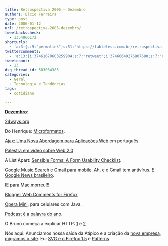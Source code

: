 ```yaml
---
title: Retrospectiva 2005 – Dezembro
authors: Elcio Ferreira
type: post
date: 2006-01-12
url: /retrospectiva-2005-dezembro/
tweetbackscheck:
  - 1354966172
shorturls:
  - 'a:3:{s:9:"permalink";s:51:"https://tableless.com.br/retrospectiva-2005-dezembro";s:7:"tinyurl";s:26:"https://tinyurl.com/43xoxom";s:4:"isgd";s:19:"https://is.gd/8aIH61";}'
twittercomments:
  - 'a:13:{i:37461670603259904;s:7:"retweet";i:37460640276807680;s:7:"retweet";i:37459276050083840;s:7:"retweet";i:37457929930018816;s:7:"retweet";i:37456899347587073;s:7:"retweet";i:37455256023465984;s:7:"retweet";i:37454580514037761;s:7:"retweet";i:37454329438806016;s:7:"retweet";i:37438331709030400;s:7:"retweet";i:37417016084144128;s:7:"retweet";i:37409384640286720;s:7:"retweet";i:37408171584655360;s:7:"retweet";i:37404133166284800;s:7:"retweet";}'
tweetcount:
  - 13
dsq_thread_id: 503034385
categories:
  - Geral
  - Tecnologia e Tendências
tags:
  - cotidiano

---
```

**[Dezembro][1]**:

[24ways.org][2]

Do Henrique: [Microformatos][3].

[Ajax: Uma Nova Abordagem para Aplicações Web][4] em português.

[Palestra em vídeo sobre Web 2.0][5]

A List Apart: [Sensible Forms: A Form Usability Checklist][6].

[Google Music Search][7] e [Gmail para mobile][8]. Ah, e o Gmail tem antivírus. E [Google News brasileiro][9].

[IE para Mac morreu!!!][10]

[Blogger Web Comments for Firefox][11]

[Opera Mini][12], para celulares com Java.

[Podcast é a palavra do ano][13].

O Bruno começa a explicar HTTP: [1][14] e [2][15] 

Nós aqui: Anunciamos nossa saída da Atípico e a criação da [nova empresa][16], [migramos o site][17]. Eu: [SVG e o Firefox 1.5][18] e [Patterns][19]

 [1]: https://tableless.com.br/2005/12/
 [2]: https://24ways.org/
 [3]: https://www.revolucao.etc.br/archives/microformats/
 [4]: https://blog.elcio.com.br/ajax-uma-nova-abordagem-para-aplicacoes-web/
 [5]: https://usina.com/bem-te-vi/player.php?url=palestra_web20.flv&p=1
 [6]: https://www.alistapart.com/articles/sensibleforms
 [7]: https://www.google.com/musicsearch
 [8]: https://www.google.com/glm/gmail
 [9]: https://news.google.com.br/nwshp?ned=pt-BR_br
 [10]: https://tableless.com.br/ie-para-mac-deixado-de-lado-ainda-bem
 [11]: https://www.google.com/tools/firefox/webcomments/index.html
 [12]: https://www.mobilelife.com.br/2005/12/21/opera-mini-browser-para-telefones-java
 [13]: https://biz.yahoo.com/prnews/051205/nym208.html?.v=26
 [14]: https://brunotorres.net/2005/12/12/o-basico-da-web-introducao-ao-http
 [15]: https://brunotorres.net/2005/12/12/o-basico-da-web-http-codigos-de-resposta-mais-comuns-e-seus-significados
 [16]: https://tableless.com.br/crescendo_vote
 [17]: https://tableless.com.br/mudancas-repentinas
 [18]: https://tableless.com.br/artigos/svg/
 [19]: https://blog.elcio.com.br/webpatterns/